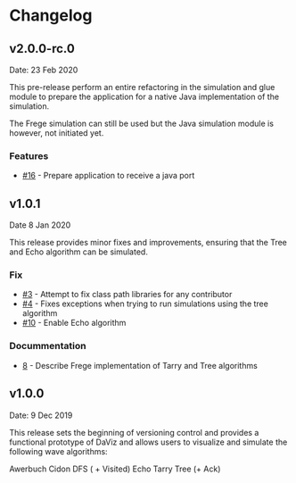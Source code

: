 # Changelog

## v2.0.0-rc.0

Date: 23 Feb 2020

This pre-release perform an entire refactoring in the simulation and glue module to prepare the application for a native Java implementation of the simulation.

The Frege simulation can still be used but the Java simulation module is however, not initiated yet.

### Features

- [#16](https://github.com/praalhans/DaViz/pull/16) - Prepare application to receive a java port

## v1.0.1

Date 8 Jan 2020

This release provides minor fixes and improvements, ensuring that the Tree and Echo algorithm can be simulated.

### Fix

- [#3](https://github.com/praalhans/DaViz/pull/3) - Attempt to fix class path libraries for any contributor 
- [#4](https://github.com/praalhans/DaViz/pull/4) - Fixes exceptions when trying to run simulations using the tree algorithm
- [#10](https://github.com/praalhans/DaViz/pull/10) - Enable Echo algorithm 

### Docummentation

- [8](https://github.com/praalhans/DaViz/pull/8) - Describe Frege implementation of Tarry and Tree algorithms

## v1.0.0

Date: 9 Dec 2019

This release sets the beginning of versioning control and provides a functional prototype of DaViz and allows users to visualize and simulate the following wave algorithms:

Awerbuch
Cidon
DFS ( + Visited)
Echo
Tarry
Tree (+ Ack)
